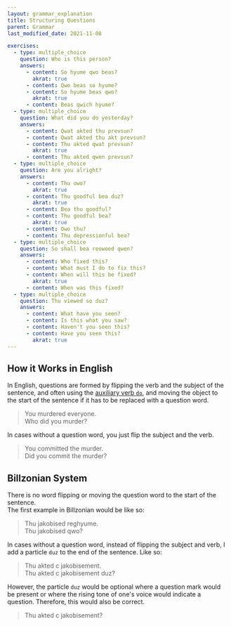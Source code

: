 ```yaml
---
layout: grammar_explanation
title: Structuring Questions
parent: Grammar
last_modified_date: 2021-11-08

exercises:
  - type: multiple_choice
    question: Who is this person?
    answers:
      - content: So hyume qwo beas?
        akrat: true
      - content: Qwo beas so hyume?
      - content: So hyume beas qwo?
        akrat: true
      - content: Beas qwich hyume?
  - type: multiple_choice
    question: What did you do yesterday?
    answers:
      - content: Qwat akted thu prevsun?
      - content: Qwat akted thu akt prevsun?
      - content: Thu akted qwat prevsun?
        akrat: true
      - content: Thu akted qwen prevsun?
  - type: multiple_choice
    question: Are you alright?
    answers:
      - content: Thu owo?
        akrat: true
      - content: Thu goodful bea duz?
        akrat: true
      - content: Bea thu goodful?
      - content: Thu goodful bea?
        akrat: true
      - content: Owo thu?
      - content: Thu depressionful bea?
  - type: multiple_choice
    question: So shall bea reowoed qwen?
    answers:
      - content: Who fixed this?
      - content: What must I do to fix this?
      - content: When will this be fixed?
        akrat: true
      - content: When was this fixed?
  - type: multiple_choice
    question: Thu viewed so duz?
    answers:
      - content: What have you seen?
      - content: Is this what you saw?
      - content: Haven't you seen this?
      - content: Have you seen this?
        akrat: true
---
```


## How it Works in English
In English, questions are formed by flipping the verb and the subject of the sentence, and often
using the [auxiliary verb `do`](https://en.wikipedia.org/wiki/Do-support),
and moving the object to the start of the sentence if it has to be replaced with a question word.
> You murdered everyone.  
> Who did you murder?

In cases without a question word, you just flip the subject and the verb.
> You committed the murder.  
> Did you commit the murder?

## Billzonian System
There is no word flipping or moving the question word to the start of the sentence.  
The first example in Billzonian would be like so:
> Thu jakobised reghyume.  
> Thu jakobised qwo?

In cases without a question word, instead of flipping the subject and verb, I add a particle `duz` to the end of the sentence.
Like so:
> Thu akted c jakobisement.  
> Thu akted c jakobisement duz?

However, the particle `duz` would be optional where a question mark would be
present or where the rising tone of one's voice would indicate a question.
Therefore, this would also be correct.
> Thu akted c jakobisement?